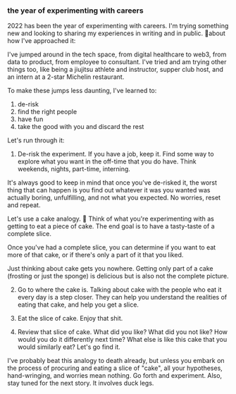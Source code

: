 ### the year of experimenting with careers

2022 has been the year of experimenting with careers. I'm trying something new and looking to sharing my experiences in writing and in public. 🧵about how I've approached it:

I've jumped around in the tech space, from digital healthcare to web3, from data to product, from employee to consultant. I've tried and am trying other things too, like being a jiujitsu athlete and instructor, supper club host, and an intern at a 2-star Michelin restaurant.

To make these jumps less daunting, I've learned to:
1. de-risk
2. find the right people
3. have fun
4. take the good with you and discard the rest

Let's run through it:

1. De-risk the experiment. If you have a job, keep it. Find some way to explore what you want in the off-time that you do have. Think weekends, nights, part-time, interning.

It's always good to keep in mind that once you've de-risked it, the worst thing that can happen is you find out whatever it was you wanted was actually boring, unfulfilling, and not what you expected. No worries, reset and repeat. 

Let's use a cake analogy. 🎂 Think of what you're experimenting with as getting to eat a piece of cake. The end goal is to have a tasty-taste of a complete slice.

Once you've had a complete slice, you can determine if you want to eat more of that cake, or if there's only a part of it that you liked.

Just thinking about cake gets you nowhere. Getting only part of a cake (frosting or just the sponge) is delicious but is also not the complete picture. 

2. Go to where the cake is. Talking about cake with the people who eat it every day is a step closer. They can help you understand the realities of eating that cake, and help you get a slice.

3. Eat the slice of cake. Enjoy that shit.

4. Review that slice of cake. What did you like? What did you not like? How would you do it differently next time? What else is like this cake that you would similarly eat? Let's go find it.

I've probably beat this analogy to death already, but unless you embark on the process of procuring and eating a slice of "cake", all your hypotheses, hand-wringing, and worries mean nothing. Go forth and experiment. Also, stay tuned for the next story. It involves duck legs.
